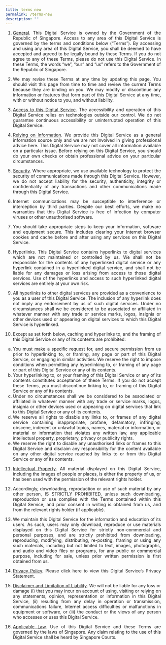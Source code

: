 ```yaml
---
title: terms new
permalink: /terms-new
description: ""
---
```

<style>
	p,li{
	text-align:justify;}
	
	.a{
	list-style-type:lower-alpha;}
</style>
1.	<u>General</u>. This Digital Service is owned by the Government of the Republic of Singapore. Access to any area of this Digital Service is governed by the terms and conditions below (“Terms”). By accessing and using any area of this Digital Service, you shall be deemed to have accepted and agreed to be legally bound by these Terms. If you do not agree to any of these Terms, please do not use this Digital Service. In these Terms, the words “we”, “our” and “us” refers to the Government of the Republic of Singapore.

2.	We may revise these Terms at any time by updating this page. You should visit this page from time to time and review the current Terms because they are binding on you. We may modify or discontinue any information or features that form part of this Digital Service at any time, with or without notice to you, and without liability.

3.	<u>Access to this Digital Service</u>. The accessibility and operation of this Digital Service relies on technologies outside our control. We do not guarantee continuous accessibility or uninterrupted operation of this Digital Service.

4.	<u>Relying on Information</u>. We provide this Digital Service as a general information source only and we are not involved in giving professional advice here. This Digital Service may not cover all information available on a particular issue. Before relying on this Digital Service, you should do your own checks or obtain professional advice on your particular circumstances.

5.	<u>Security</u>. Where appropriate, we use available technology to protect the security of communications made through this Digital Service. However, we do not accept liability for the security, authenticity, integrity or confidentiality of any transactions and other communications made through this Digital Service.

6.	Internet communications may be susceptible to interference or interception by third parties. Despite our best efforts, we make no warranties that this Digital Service is free of infection by computer viruses or other unauthorised software.

7.	You should take appropriate steps to keep your information, software and equipment secure. This includes clearing your Internet browser cookies and cache before and after using any services on this Digital Service.

8.	Hyperlinks. This Digital Service contains hyperlinks to digital services which are not maintained or controlled by us. We shall not be responsible for the contents of any hyperlinked digital service or any hyperlink contained in a hyperlinked digital service, and shall not be liable for any damages or loss arising from access to those digital services. Use of the hyperlinks and access to such hyperlinked digital services are entirely at your own risk.

9.	All hyperlinks to other digital services are provided as a convenience to you as a user of this Digital Service. The inclusion of any hyperlink does not imply any endorsement by us of such digital services. Under no circumstances shall we be considered to be associated or affiliated in whatever manner with any trade or service marks, logos, insignia or other devices used or appearing on digital services to which this Digital Service is hyperlinked.

10.	Except as set forth below, caching and hyperlinks to, and the framing of this Digital Service or any of its contents are prohibited:

<ol class="a">
  <li>You must make a specific request for, and secure permission from us prior to hyperlinking to, or framing, any page or part of this Digital Service, or engaging in similar activities. We reserve the right to impose conditions when permitting any hyperlinking to, or framing of any page or part of this Digital Service or any of its contents.</li>

<li>Your hyperlinking to, or your framing of this Digital Service or any of its contents constitutes acceptance of these Terms. If you do not accept these Terms, you must discontinue linking to, or framing of this Digital Service or any of its contents.</li>

<li>Under no circumstances shall we be considered to be associated or affiliated in whatever manner with any trade or service marks, logos, insignia or other devices used or appearing on digital services that link to this Digital Service or any of its contents.</li>

<li>We reserve all rights to disable any links to, or frames of any digital service containing inappropriate, profane, defamatory, infringing, obscene, indecent or unlawful topics, names, material or information, or material or information that violates any written law, any applicable intellectual property, proprietary, privacy or publicity rights.</li>

<li>We reserve the right to disable any unauthorised links or frames to this Digital Service and disclaim any responsibility for the content available on any other digital service reached by links to or from this Digital Service or any of its contents.</li>

</ol>

11.	<u>Intellectual Property</u>. All material displayed on this Digital Service, including the images of people or places, is either the property of us, or has been used with the permission of the relevant rights holder.

12.	Accordingly, downloading, reproduction or use of such material by any other person, IS STRICTLY PROHIBITED, unless such downloading, reproduction or use complies with the Terms contained within this Digital Service, and prior consent in writing is obtained from us, and from the relevant rights holder (if applicable).

13.	We maintain this Digital Service for the information and education of its users. As such, users may only download, reproduce or use materials displayed on this Digital Service for strictly non-commercial and personal purposes, and are strictly prohibited from downloading, reproducing, modifying, distributing, re-posting, framing or using any such materials, including but not limited to text, images, photographs, and audio and video files or programs, for any public or commercial purpose, including for sale, unless prior written permission is first obtained from us.

14.	<u>Privacy Policy</u>. Please click here to view this Digital Service’s Privacy Statement.

15.	<u>Disclaimer and Limitation of Liability</u>. We will not be liable for any loss or damage (i) that you may incur on account of using, visiting or relying on any statements, opinion, representation or information in this Digital Service, (ii) resulting from any delay in operation or transmission, communications failure, Internet access difficulties or malfunctions in equipment or software, or (iii) the conduct or the views of any person who accesses or uses this Digital Service.

16.	<u>Applicable Law</u>. Use of this Digital Service and these Terms are governed by the laws of Singapore. Any claim relating to the use of this Digital Service shall be heard by Singapore Courts.